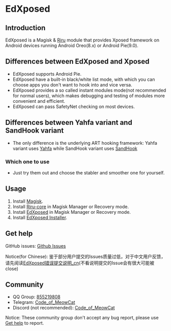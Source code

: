 # EdXposed

## Introduction

EdXposed is a Magisk & [Riru](https://github.com/RikkaApps/Riru) module that provides Xposed framework on Android devices running Android Oreo(8.x) or Android Pie(9.0).

## Differences between EdXposed and Xposed

- EdXposed supports Android Pie.
- EdXposed have a built-in black/white list mode, with which you can choose apps you don't want to hook into and vice versa.
- EdXposed provides a so called instant modules mode(not recommended for normal users), which makes debugging and testing of modules more convenient and efficient.
- EdXposed can pass SafetyNet checking on most devices.

## Differences between Yahfa variant and SandHook variant

- The only difference is the underlying ART hooking framework: Yahfa variant uses [Yahfa](https://github.com/rk700/YAHFA) while SandHook variant uses [SandHook](https://github.com/ganyao114/SandHook)

### Which one to use

- Just try them out and choose the stabler and smoother one for yourself.

## Usage

1. Install [Magisk](https://github.com/topjohnwu/Magisk/releases).
2. Install [Riru-core](https://github.com/RikkaApps/Riru/releases) in Magisk Manager or Recovery mode.
2. Install [EdXposed](https://github.com/ElderDrivers/EdXposed/releases) in Magisk Manager or Recovery mode.
3. Install [EdXposed Installer](https://github.com/solohsu/XposedInstaller/releases).

## Get help

GitHub issues: [Github Issues](https://github.com/solohsu/EdXposed/issues/)

Notice(for Chinese): 鉴于部分用户提交的Issues质量过低，对于中文用户反馈，请先阅读[EdXposed错误提交说明_cn](https://raw.githubusercontent.com/ElderDrivers/Repository-Website/gh-pages/repo/EdXposedIssuesReport_cn.txt)(不看说明提交的Issue会有很大可能被close)

## Community

- QQ Group: [855219808](http://shang.qq.com/wpa/qunwpa?idkey=fae42a3dba9dc758caf63e971be2564e67bf7edd751a2ff1c750478b0ad1ca3f)
- Telegram: [Code_of_MeowCat](http://t.me/Code_of_MeowCat)
- Discord (not recommended): [Code_of_MeowCat](https://discord.gg/Hag6gNh)

Notice: These community group don't accept any bug report, please use [Get help](#get-help) to report.
